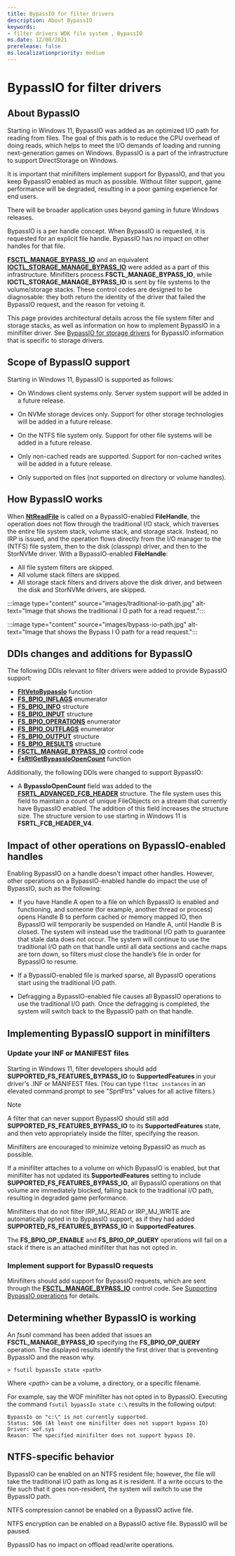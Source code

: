 ```yaml
---
title: BypassIO for filter drivers
description: About BypassIO
keywords:
- filter drivers WDK file system , BypassIO
ms.date: 12/08/2021
prerelease: false
ms.localizationpriority: medium
---
```


# BypassIO for filter drivers

## About BypassIO

Starting in Windows 11, BypassIO was added as an optimized I/O path for reading from files. The goal of this path is to reduce the CPU overhead of doing reads, which helps to meet the I/O demands of loading and running next-generation games on Windows. BypassIO is a part of the infrastructure to support DirectStorage on Windows.  

It is important that minifilters implement support for BypassIO, and that you keep BypassIO enabled as much as possible. Without filter support, game performance will be degraded, resulting in a poor gaming experience for end users.

There will be broader application uses beyond gaming in future Windows releases.

BypassIO is a per handle concept. When BypassIO is requested, it is requested for an explicit file handle. BypassIO has no impact on other handles for that file.

[**FSCTL_MANAGE_BYPASS_IO**](/windows-hardware/drivers/ddi/ntifs/ni-ntifs-fsctl_manage_bypass_io) and an equivalent [**IOCTL_STORAGE_MANAGE_BYPASS_IO**](/windows-hardware/drivers/ddi/ntddstor/ni-ntddstor-ioctl_storage_manage_bypass_io) were added as a part of this infrastructure. Minifilters process **FSCTL_MANAGE_BYPASS_IO**, while **IOCTL_STORAGE_MANAGE_BYPASS_IO** is sent by file systems to the volume/storage stacks. These control codes are designed to be diagnosable: they both return the identity of the driver that failed the BypassIO request, and the reason for vetoing it.

This page provides architectural details across the file system filter and storage stacks, as well as information on how to implement BypassIO in a minifilter driver. See [BypassIO for storage drivers](../storage/bypassio.md) for BypassIO information that is specific to storage drivers.

## Scope of BypassIO support

Starting in Windows 11, BypassIO is supported as follows:

* On Windows client systems only. Server system support will be added in a future release.

* On NVMe storage devices only. Support for other storage technologies will be added in a future release.

* On the NTFS file system only. Support for other file systems will be added in a future release.

* Only non-cached reads are supported. Support for non-cached writes will be added in a future release.

* Only supported on files (not supported on directory or volume handles).

## How BypassIO works

When [**NtReadFile**](/windows-hardware/drivers/ddi/ntifs/nf-ntifs-ntreadfile) is called on a BypassIO-enabled **FileHandle**, the operation does not flow through the traditional I/O stack, which traverses the entire file system stack, volume stack, and storage stack. Instead, no IRP is issued, and the operation flows directly from the I/O manager to the (NTFS) file system, then to the disk (classpnp) driver, and then to the StorNVMe driver. With a BypassIO-enabled **FileHandle**:

* All file system filters are skipped.
* All volume stack filters are skipped.
* All storage stack filters and drivers above the disk driver, and between the disk and StorNVMe drivers, are skipped.

:::image type="content" source="images/traditional-io-path.jpg" alt-text="Image that shows the traditional I O path for a read request.":::

:::image type="content" source="images/bypass-io-path.jpg" alt-text="Image that shows the Bypass I O path for a read request.":::

## DDIs changes and additions for BypassIO

The following DDIs relevant to filter drivers were added to provide BypassIO support:

* [**FltVetoBypassIo**](/windows-hardware/drivers/ddi/fltkernel/nf-fltkernel-fltvetobypassio) function
* [**FS_BPIO_INFLAGS**](/windows-hardware/drivers/ddi/ntifs/ne-ntifs-fs_bpio_inflags) enumerator
* [**FS_BPIO_INFO**](/windows-hardware/drivers/ddi/ntifs/ns-ntifs-fs_bpio_info) structure
* [**FS_BPIO_INPUT**](/windows-hardware/drivers/ddi/ntifs/ns-ntifs-fs_bpio_input) structure
* [**FS_BPIO_OPERATIONS**](/windows-hardware/drivers/ddi/ntifs/ne-ntifs-fs_bpio_operations) enumerator
* [**FS_BPIO_OUTFLAGS**](/windows-hardware/drivers/ddi/ntifs/ne-ntifs-fs_bpio_outflags) enumerator
* [**FS_BPIO_OUTPUT**](/windows-hardware/drivers/ddi/ntifs/ns-ntifs-fs_bpio_output) structure
* [**FS_BPIO_RESULTS**](/windows-hardware/drivers/ddi/ntifs/ns-ntifs-fs_bpio_results) structure
* [**FSCTL_MANAGE_BYPASS_IO**](/windows-hardware/drivers/ddi/ntifs/ni-ntifs-fsctl_manage_bypass_io) control code
* [**FsRtlGetBypassIoOpenCount**](/windows-hardware/drivers/ddi/ntifs/nf-ntifs-fsrtlgetbypassioopencount) function

Additionally, the following DDIs were changed to support BypassIO:

* A **BypassIoOpenCount** field was added to the [**FSRTL_ADVANCED_FCB_HEADER**](/windows-hardware/drivers/ddi/ntifs/ns-ntifs-_fsrtl_advanced_fcb_header) structure. The file system uses this field to maintain a count of unique FileObjects on a stream that currently have BypassIO enabled. The addition of this field increases the structure size. The structure version to use starting in Windows 11 is **FSRTL_FCB_HEADER_V4**.

## Impact of other operations on BypassIO-enabled handles

Enabling BypassIO on a handle doesn't impact other handles. However, other operations on a BypassIO-enabled handle do impact the use of BypassIO, such as the following:

* If you have Handle A open to a file on which BypassIO is enabled and functioning, and someone (for example, another thread or process) opens Handle B to perform cached or memory mapped IO, then BypassIO will temporarily be suspended on Handle A, until Handle B is closed. The system will instead use the traditional I/O path to guarantee that stale data does not occur. The system will continue to use the traditional I/O path on that handle until all data sections and cache maps are torn down, so filters must close the handle’s file in order for BypassIO to resume.

* If a BypassIO-enabled file is marked sparse, all BypassIO operations start using the traditional I/O path.

* Defragging a BypassIO-enabled file causes all BypassIO operations to use the traditional I/O path. Once the defragging is completed, the system will switch back to the BypassIO path on that handle.

## Implementing BypassIO support in minifilters

### Update your INF or MANIFEST files

Starting in Windows 11, filter developers should add **SUPPORTED_FS_FEATURES_BYPASS_IO** to **SupportedFeatures** in your driver's .INF or MANIFEST files. (You can type ```fltmc instances``` in an elevated command prompt to see "SprtFtrs" values for all active filters.)

> [!NOTE]
> A filter that can never support BypassIO should still add **SUPPORTED_FS_FEATURES_BYPASS_IO** to its **SupportedFeatures** state, and then veto appropriately inside the filter, specifying the reason.
>
> Minifilters are encouraged to minimize vetoing BypassIO as much as possible.

If a minifilter attaches to a volume on which BypassIO is enabled, but that minifilter has not updated its **SupportedFeatures** setting to include **SUPPORTED_FS_FEATURES_BYPASS_IO**, all BypassIO operations on that volume are immediately blocked, falling back to the traditional I/O path, resulting in degraded game performance.

Minifilters that do not filter IRP_MJ_READ or IRP_MJ_WRITE are automatically opted in to BypassIO support, as if they had added **SUPPORTED_FS_FEATURES_BYPASS_IO** in **SupportedFeatures**.

The **FS_BPIO_OP_ENABLE** and **FS_BPIO_OP_QUERY** operations will fail on a stack if there is an attached minifilter that has not opted in.

### Implement support for BypassIO requests

Minifilters should add support for BypassIO requests, which are sent through the [**FSCTL_MANAGE_BYPASS_IO**](/windows-hardware/drivers/ddi/ntifs/ni-ntifs-fsctl_manage_bypass_io) control code. See [Supporting BypassIO operations](bypassio-operations.md) for details.

## Determining whether BypassIO is working

An *fsutil* command has been added that issues an **FSCTL_MANAGE_BYPASS_IO** specifying the **FS_BPIO_OP_QUERY** operation. The displayed results identify the first driver that is preventing BypassIO and the reason why.

``` Command
> fsutil bypassIo state <path>
```

Where *\<path>* can be a volume, a directory, or a specific filename.

For example, say the WOF minifilter has not opted in to BypassIO. Executing the command ```fsutil bypassIo state c:\``` results in the following output:

``` output
BypassIo on "c:\" is not currently supported.
Status: 506 (At least one minifilter does not support bypass IO)
Driver: wof.sys
Reason: The specified minifilter does not support bypass IO.
```

## NTFS-specific behavior

BypassIO can be enabled on an NTFS resident file; however, the file will take the traditional I/O path as long as it is resident. If a write occurs to the file such that it goes non-resident, the system will switch to use the BypassIO path.

NTFS compression cannot be enabled on a BypassIO active file.

NTFS encryption can be enabled on a BypassIO active file. BypassIO will be paused.

BypassIO has no impact on offload read/write operations.
